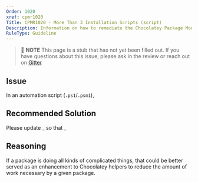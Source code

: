 ```yaml
---
Order: 1020
xref: cpmr1020
Title: CPMR1020 - More Than 3 Installation Scripts (script)
Description: Information on how to remediate the Chocolatey Package Moderation Rule 1020
RuleType: Guideline
---
```


> :memo: **NOTE** This page is a stub that has not yet been filled out. If you have questions about this issue, please ask in the review or reach out on [Gitter](https://gitter.im/chocolatey/chocolatey.org)

## Issue

In an automation script (`.ps1`/`.psm1`),

## Recommended Solution

Please update _ so that _

## Reasoning

If a package is doing all kinds of complicated things, that could be better served as an enhancement to Chocolatey helpers to reduce the amount of work necessary by a given package.

